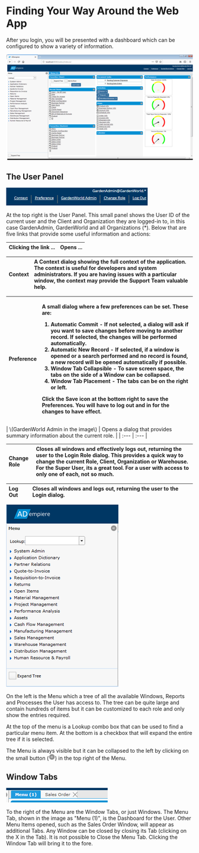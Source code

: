 # Finding Your Way Around the Web App

After you login, you will be presented with a dashboard which can be configured to show a variety of information.

![ADempiere web application dashboard](../../../.gitbook/assets/webui_dashboard.PNG)

## The User Panel

![Web app User Panel](../../../.gitbook/assets/webui_userpanel.PNG)

At the top right is the User Panel. This small panel shows the User ID of the current user and the Client and Organization they are logged-in to, in this case GardenAdmin, GardenWorld and all Organizations \(\*\). Below that are five links that provide some useful information and actions:

| Clicking the link ... | Opens ... |
| :--- | :--- |


| Context | A Context dialog showing the full context of the application. The context is useful for developers and system administrators. If you are having issues with a particular window, the context may provide the Support Team valuable help. |
| :--- | :--- |


<table>
  <thead>
    <tr>
      <th style="text-align:left">Preference</th>
      <th style="text-align:left">
        <p>A small dialog where a few preferences can be set. These are:</p>
        <ol>
          <li>Automatic Commit - If not selected, a dialog will ask if you want to save
            changes before moving to another record. If selected, the changes will
            be performed automatically.</li>
          <li>Automatic New Record - If selected, if a window is opened or a search
            performed and no record is found, a new record will be opened automatically
            if possible.</li>
          <li>Window Tab Collapsible - To save screen space, the tabs on the side of
            a Window can be collapsed.</li>
          <li>Window Tab Placement - The tabs can be on the right or left.</li>
        </ol>
        <p>Click the Save icon at the bottom right to save the Preferences. You will
          have to log out and in for the changes to have effect.</p>
      </th>
    </tr>
  </thead>
  <tbody></tbody>
</table>| \(GardenWorld Admin in the image\) | Opens a dialog that provides summary information about the current role. |
| :--- | :--- |


| Change Role | Closes all windows and effectively logs out, returning the user to the Login Role dialog. This provides a quick way to change the current Role, Client, Organization or Warehouse. For the Super User, its a great tool. For a user with access to only one of each, not so much. |
| :--- | :--- |


| Log Out | Closes all windows and logs out, returning the user to the Login dialog. |
| :--- | :--- |


![Web Application Menu](../../../.gitbook/assets/webui_menu.PNG)

On the left is the Menu which a tree of all the available Windows, Reports and Processes the User has access to. The tree can be quite large and contain hundreds of items but it can be customized to each role and only show the entries required.

At the top of the menu is a Lookup combo box that can be used to find a particular menu item. At the bottom is a checkbox that will expand the entire tree if it is selected.

The Menu is always visible but it can be collapsed to the left by clicking on the small button \(![](../../../.gitbook/assets/borderlayout-btn-left.png)\) in the top right of the Menu.

## Window Tabs

![Web Application Window Tabs](../../../.gitbook/assets/webui_windowtabs.PNG)

To the right of the Menu are the Window Tabs, or just Windows. The Menu Tab, shown in the image as "Menu \(1\)", is the Dashboard for the User. Other Menu Items opened, such as the Sales Order Window, will appear as additional Tabs. Any Window can be closed by closing its Tab \(clicking on the X in the Tab\). It is not possible to Close the Menu Tab. Clicking the Window Tab will bring it to the fore.

